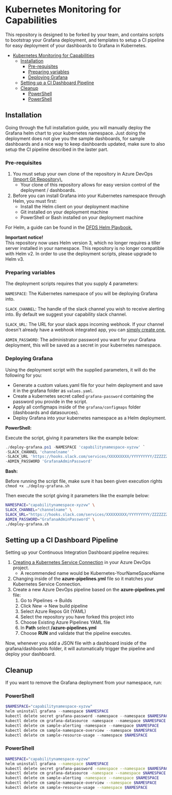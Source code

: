 # Kubernetes Monitoring for Capabilities

This repository is designed to be forked by your team, and contains scripts to bootstrap your Grafana deployment, and templates to setup a CI pipeline for easy deployment of your dashboards to Grafana in Kubernetes.

- [Kubernetes Monitoring for Capabilities](#kubernetes-monitoring-for-capabilities)
  - [Installation](#installation)
    - [Pre-requisites](#pre-requisites)
    - [Preparing variables](#preparing-variables)
    - [Deploying Grafana](#deploying-grafana)
  - [Setting up a CI Dashboard Pipeline](#setting-up-a-ci-dashboard-pipeline)
  - [Cleanup](#cleanup)
    - [PowerShell](#powershell)
    - [PowerShell](#powershell-1)

## Installation

Going through the full installation guide, you will manually deploy the Grafana helm chart to your kubernetes namespace.
Just doing the deployment does not give you the sample dashboards, for sample dashboards and a nice way to keep dashboards updated, make sure to also setup the CI pipeline described in the laster part.

### Pre-requisites

1. You must setup your own clone of the repository in Azure DevOps [(Import Git Repository).](https://docs.microsoft.com/en-us/azure/devops/repos/git/import-git-repository?view=azure-devops)
   - Your clone of this repository allows for easy version control of the deployment / dashboards.
2. Before you can install Grafana into your Kubernetes namespace through Helm, you must first:
   - Install the Helm client on your deployment machine
   - Git installed on your deployment machine
   - PowerShell or Bash installed on your deployment machine

For Helm, a guide can be found in the [DFDS Helm Playbook.](https://playbooks.dfds.cloud/kubernetes/helm.html)

**Important notice!**  
This repository now uses Helm version 3, which no longer requires a tiller server installed in your namespace.
This repository is no longer compatible with Helm v2. In order to use the deployment scripts, please upgrade to Helm v3.

### Preparing variables

The deployment scripts requires that you supply 4 parameters:

`NAMESPACE`: The Kubernetes namespace of you will be deploying Grafana into.

`SLACK_CHANNEL`: The handle of the slack channel you wish to receive alerting into. By default we suggest your capability slack channel.

`SLACK_URL`: The URL for your slack apps incoming webhook. If your channel doesn't already have a webhook integrated app, you can [simply create one.](https://get.slack.help/hc/en-us/articles/115005265063-Incoming-WebHooks-for-Slack)

`ADMIN_PASSWORD`: The administrator password you want for your Grafana deployment, this will be saved as a secret in your kubernetes namespace.

### Deploying Grafana

Using the deployment script with the supplied parameters, it will do the following for you:

- Generate a custom values.yaml file for your helm deployment and save it in the grafana folder as `values.yaml`.
- Create a kubernetes secret called `grafana-password` containing the password you provide in the script.
- Apply all configmaps inside of the `grafana/configmaps` folder (dashboards and datasources).
- Deploy Grafana into your kubernetes namespace as a Helm deployment.

**PowerShell:**

Execute the script, giving it parameters like the example below:

```powershell
./deploy-grafana.ps1 -NAMESPACE 'capabilitynamespace-xyzvw' `
-SLACK_CHANNEL 'channelname' `
-SLACK_URL 'https://hooks.slack.com/services/XXXXXXXXX/YYYYYYYYY/ZZZZZZZZZZZZZZZZZZZZZZZZ' `
-ADMIN_PASSWORD 'GrafanaAdminPassword'
```

**Bash:**

Before running the script file, make sure it has been given execution rights `chmod +x ./deploy-grafana.sh`

Then execute the script giving it parameters like the example below:

```bash
NAMESPACE="capabilitynamespace-xyzvw" \
SLACK_CHANNEL="channelname" \
SLACK_URL="https://hooks.slack.com/services/XXXXXXXXX/YYYYYYYYY/ZZZZZZZZZZZZZZZZZZZZZZZZ" \
ADMIN_PASSWORD="GrafanaAdminPassword" \
./deploy-grafana.sh
```

## Setting up a CI Dashboard Pipeline

Setting up your Continuous Integration Dashboard pipeline requires:

1. [Creating a Kubernetes Service Connection](https://playbooks.dfds.cloud/deployment/k8s-service-connection.html) in your Azure DevOps project.
   - A recommended name would be Kubernetes-YourNameSpaceName
2. Changing **<YourKubernetesServiceConnection>** inside of the **azure-pipelines.yml** file so it matches your Kubernetes Service Connection.
3. Create a new Azure DevOps pipeline based on the **azure-pipelines.yml** file:
   1. Go to Pipelines -> Builds
   2. Click New -> New build pipeline
   3. Select Azure Repos Git (YAML)
   4. Select the repository you have forked this project into
   5. Choose Existing Azure Pipelines YAML file
   6. In **Path** select **/azure-pipelines.yml**
   7. Choose **RUN** and validate that the pipeline executes.

Now, whenever you add a JSON file with a dashboard inside of the grafana/dashboards folder, it will automatically trigger the pipeline and deploy your dashboard.

## Cleanup

If you want to remove the Grafana deployment from your namespace, run:

### PowerShell

```powershell
$NAMESPACE="capabilitynamespace-xyzvw"
helm uninstall grafana --namespace $NAMESPACE
kubectl delete secret grafana-password -namespace --namespace $NAMESPACE
kubectl delete cm grafana-datasource -namespace --namespace $NAMESPACE
kubectl delete cm sample-alerting -namespace --namespace $NAMESPACE
kubectl delete cm sample-namespace-overview --namespace $NAMESPACE
kubectl delete cm sample-resource-usage --namespace $NAMESPACE
```

### PowerShell

```bash
NAMESPACE="capabilitynamespace-xyzvw"
helm uninstall grafana --namespace $NAMESPACE
kubectl delete secret grafana-password -namespace --namespace $NAMESPACE
kubectl delete cm grafana-datasource -namespace --namespace $NAMESPACE
kubectl delete cm sample-alerting -namespace --namespace $NAMESPACE
kubectl delete cm sample-namespace-overview --namespace $NAMESPACE
kubectl delete cm sample-resource-usage --namespace $NAMESPACE
```